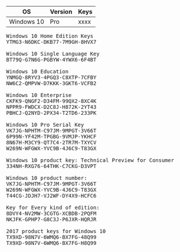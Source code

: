 

<table>
  <thead>
  <tr><th>OS</th><th>Version</th><th>Keys</th></tr>
  </thead>
  <tbody>
    <tr><td>Windows 10</td><td>Pro</td><td>xxxx</td></tr>
  </tbody>
</table>

<pre>
Windows 10 Home Edition Keys
YTMG3-N6DKC-DKB77-7M9GH-8HVX7

Windows 10 Single Language Key
BT79Q-G7N6G-PGBYW-4YWX6-6F4BT

Windows 10 Education
YNMGQ-8RYV3-4PGQ3-C8XTP-7CFBY
NW6C2-QMPVW-D7KKK-3GKT6-VCFB2

Windows 10 Enterprise 
CKFK9-QNGF2-D34FM-99QX2-8XC4K
NPPR9-FWDCX-D2C8J-H872K-2YT43
PBHCJ-Q2NYD-2PX34-T2TD6-233PK

Windows 10 Pro Serial Key
VK7JG-NPHTM-C97JM-9MPGT-3V66T
6P99N-YF42M-TPGBG-9VMJP-YKHCF
8N67H-M3CY9-QT7C4-2TR7M-TXYCV
W269N-WFGWX-YVC9B-4J6C9-T83GX

Windows 10 product key: Technical Preview for Consumer
334NH-RXG76-64THK-C7CKG-D3VPT

Windows 10 product number:
VK7JG-NPHTM-C97JM-9MPGT-3V66T
W269N-WFGWX-YVC9B-4J6C9-T83GX
T44CG-JDJH7-VJ2WF-DY4X9-HCFC6

Key for Every kind of edition:
8DVY4-NV2MW-3CGTG-XCBDB-2PQFM
NKJFK-GPHP7-G8C3J-P6JXR-HQRJR

2017 product keys for Windows 10
TX9XD-98N7V-6WMQ6-BX7FG-48Q99
TX9XD-98N7V-6WMQ6-BX7FG-H8Q99
</pre>
